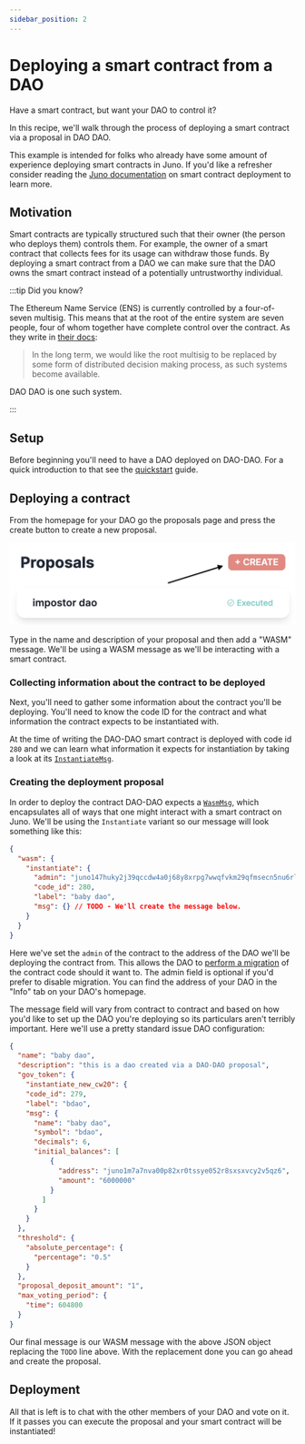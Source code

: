 ```yaml
---
sidebar_position: 2
---
```


# Deploying a smart contract from a DAO

Have a smart contract, but want your DAO to control it?

In this recipe, we'll walk through the process of deploying a smart contract via
a proposal in DAO DAO.

This example is intended for folks who already have some amount of
experience deploying smart contracts in Juno. If you'd like a
refresher consider reading the [Juno
documentation](https://docs.junonetwork.io/smart-contracts-and-junod-development/tutorial-erc-20)
on smart contract deployment to learn more.

## Motivation

Smart contracts are typically structured such that their owner (the
person who deploys them) controls them. For example, the owner of a
smart contract that collects fees for its usage can withdraw those
funds. By deploying a smart contract from a DAO we can make sure that
the DAO owns the smart contract instead of a potentially untrustworthy
individual.

:::tip Did you know?

The Ethereum Name Service (ENS) is currently controlled by a four-of-seven
multisig. This means that at the root of the entire system are seven
people, four of whom together have complete control over the
contract. As they write in [their
docs](https://ens.domains/about/#about-root):

> In the long term, we would like the root multisig to be replaced by
> some form of distributed decision making process, as such systems
> become available.

DAO DAO is one such system.

:::

## Setup

Before beginning you'll need to have a DAO deployed on DAO-DAO. For a
quick introduction to that see the
[quickstart](../quickstart/create-a-dao) guide.

## Deploying a contract

From the homepage for your DAO go the proposals page and press the
create button to create a new proposal.

![](/img/examples/create-button.jpg)

Type in the name and description of your proposal and then add a
"WASM" message. We'll be using a WASM message as we'll be interacting
with a smart contract.

### Collecting information about the contract to be deployed

Next, you'll need to gather some information about the contract you'll
be deploying. You'll need to know the code ID for the contract and
what information the contract expects to be instantiated with.

At the time of writing the DAO-DAO smart contract is deployed with
code id `280` and we can learn what information it expects for
instantiation by taking a look at its
[`InstantiateMsg`](https://github.com/DA0-DA0/dao-contracts/blob/28744e2040fa09c0e3a4eb87905fc68895b01e9a/contracts/cw3-dao/src/msg.rs#L12-L28).

### Creating the deployment proposal

In order to deploy the contract DAO-DAO expects a
[`WasmMsg`](https://docs.rs/cosmwasm-std/0.16.2/cosmwasm_std/enum.WasmMsg.html),
which encapsulates all of ways that one might interact with a smart
contract on Juno. We'll be using the `Instantiate` variant so our
message will look something like this:

```json
{
  "wasm": {
    "instantiate": {
      "admin": "juno147huky2j39qccdw4a0j68y8xrpg7wwqfvkm29qfmsecn5nu6rl8qsle7gk",
      "code_id": 280,
      "label": "baby dao",
      "msg": {} // TODO - We'll create the message below.
    }
  }
}
```

Here we've set the `admin` of the contract to the address of the DAO
we'll be deploying the contract from. This allows the DAO to [perform
a
migration](https://github.com/CosmWasm/wasmd/blob/315284e3601b5e4a15a57b8b9ab5edd785323b9c/x/wasm/internal/types/tx.proto#L51-L52)
of the contract code should it want to. The admin field is optional if
you'd prefer to disable migration. You can find the address of your
DAO in the "Info" tab on your DAO's homepage.

The message field will vary from contract to contract and based on
how you'd like to set up the DAO you're deploying so its particulars
aren't terribly important. Here we'll use a pretty standard issue DAO
configuration:

```json
{
  "name": "baby dao",
  "description": "this is a dao created via a DAO-DAO proposal",
  "gov_token": {
    "instantiate_new_cw20": {
    "code_id": 279,
    "label": "bdao",
    "msg": {
      "name": "baby dao",
      "symbol": "bdao",
      "decimals": 6,
      "initial_balances": [
          {
            "address": "juno1m7a7nva00p82xr0tssye052r8sxsxvcy2v5qz6",
            "amount": "6000000"
          }
	    ]
      }
    }
  },
  "threshold": {
    "absolute_percentage": {
      "percentage": "0.5"
    }
  },
  "proposal_deposit_amount": "1",
  "max_voting_period": {
    "time": 604800
  }
}
```

Our final message is our WASM message with the above JSON object
replacing the `TODO` line above. With the replacement done you can
go ahead and create the proposal.

## Deployment

All that is left is to chat with the other members of your DAO and
vote on it. If it passes you can execute the proposal and your smart
contract will be instantiated!
